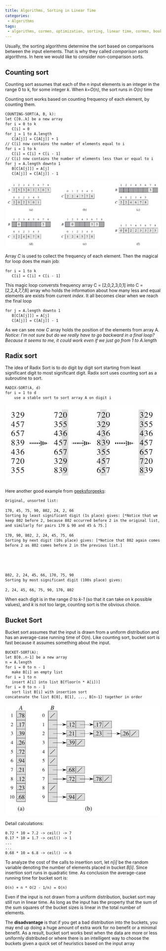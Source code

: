 ```yaml
---
title: Algorithms, Sorting in Linear Time
categories:
 - Algorithms
tags:
 - algorithms, cormen, optimization, sorting, linear time, cormen, book
---
```


Usually, the sorting algorithms determine the sort based on comparisons between the input elements. That is why they called *comparison sorts* algorithms. In here we would like to consider non-comparison sorts.

## Counting sort
Counting sort assumes that each of the *n* input elements is an integer in the range 0 to k, for some integer *k*. When *k=O(n)*, the sort runs in *O(n)* time

Counting sort works based on counting frequency of each element, by counting them. 

```
COUNTING-SORT(A, B, k):
let C[0..k] be a new array
for i = 0 to k
   C[i] = 0
for j = 1 to A.length
   C[A[j]] = C[A[j]] + 1
// C[i] now contains the number of elements equal to i
for i = 1 to k
   C[i] = C[i] + C[i - 1]
// C[i] now contains the number of elements less than or equal to i
for j = A.length downto 1
   B[C[A[j]]] = A[j]
   C[A[j]] = C[A[j]] - 1
```

![NoImage](/assets/images/cormenAlgorithms/cormen_fig_8_2.jpg)

Array *C* is used to collect the frequency of each element. Then the magical for loop does the main job:

```
for i = 1 to k
   C[i] = C[i] + C[i - 1]
```
This magic loop conversts frequency array C = [2,0,2,3,0,1] into C = [2,2,4,7,7,8] array who holds the information about how many less and equal elements are exists from current *index*. It all becomes clear when we reach the final loop

```
for j = A.length downto 1
   B[C[A[j]]] = A[j]
   C[A[j]] = C[A[j]] - 1
```

As we can see now *C* array holds the position of the elements from array A.
*Notice: I'm not sure but do we really have to go backward in a final loop? Because it seems to me, it could work even if we just go from 1 to A.length*

## Radix sort
The idea of Radix Sort is to do digit by digit sort starting from least significant digit to most significant digit. Radix sort uses counting sort as a subroutine to sort.

```
RADIX-SORT(A, d)
for i = 1 to d
    use a stable sort to sort array A on digit i
```


![NoImage](/assets/images/cormenAlgorithms/cormen_fig_8_3.jpg)

Here another good example from [geeksforgeeks](https://www.geeksforgeeks.org/radix-sort/):

```
Original, unsorted list:

170, 45, 75, 90, 802, 24, 2, 66
Sorting by least significant digit (1s place) gives: [*Notice that we keep 802 before 2, because 802 occurred before 2 in the original list, and similarly for pairs 170 & 90 and 45 & 75.]

170, 90, 802, 2, 24, 45, 75, 66
Sorting by next digit (10s place) gives: [*Notice that 802 again comes before 2 as 802 comes before 2 in the previous list.]



 

802, 2, 24, 45, 66, 170, 75, 90
Sorting by most significant digit (100s place) gives:

2, 24, 45, 66, 75, 90, 170, 802
```

When each digit is in the range *0* to *k-1* (so that it can take on k possible values), and *k* is not too large, counting sort is the obvious choice.

## Bucket Sort

Bucket sort assumes that the input is drawn from a uniform distribution and has an average-case running time of O(n). Like counting sort, bucket sort is fast because it assumes something about the input.

```
BUCKET-SORT(A):
let B[0..n-1] be a new array
n = A.length
for i = 0 to n - 1
   make B[i] an empty list
for i = 1 to n
   insert A[i] into list B[floor(n * A[i])]
for i = 0 to n - 1
   sort list B[i] with insertion sort
concatenate the list B[0], B[1], ..., B[n-1] together in order
```

![NoImage](/assets/images/cormenAlgorithms/cormen_fig_8_4.jpg)

Detail calculations:

```
0.72 * 10 = 7.2 -> ceil() -> 7
0.17 * 10 = 1.7 -> ceil() -> 1
...
...
0.68 * 10 = 6.8 -> ceil() -> 6
```

To analyze the cost of the calls to insertion sort, let *n[i]* be the random variable
denoting the number of elements placed in bucket *B[i]*. Since insertion sort runs in quadratic time. As conclusion the average-case running time for bucket sort is:

```
O(n) + n * O(2 - 1/n) = O(n)
```

Even if the input is not drawn from a uniform distribution, bucket sort may still run in linear time. As long as the input has the property that the sum of the sum squares of the bucket sizes is linear in the total number of elements.

The **disadvantage** is that if you get a bad distribution into the buckets, you may end up doing a huge amount of extra work for no benefit or a minimal benefit. As a result, bucket sort works best when the data are more or less uniformly distributed or where there is an intelligent way to choose the buckets given a quick set of heuristics based on the input array





